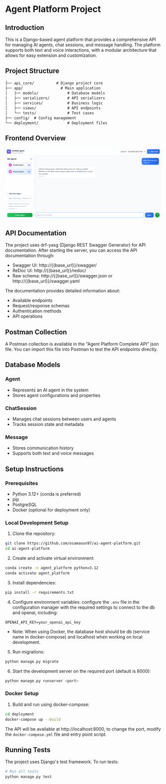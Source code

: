 # Agent Platform Project

## Introduction
This is a Django-based agent platform that provides a comprehensive API for managing AI agents, chat sessions, and message handling. The platform supports both text and voice interactions, with a modular architecture that allows for easy extension and customization.

## Project Structure
```
├── api_core/          # Django project core
├── app/                 # Main application
│   ├── models/             # Database models
│   ├── serializers/        # API serializers
│   ├── services/           # Business logic
│   ├── views/              # API endpoints
│   └── tests/              # Test cases
├── config/  # Config management
└── deployment/             # Deployment files
```

## Frontend Overview

![img.png](app/static/img.png)
## API Documentation
The project uses drf-yasg (Django REST Swagger Generator) for API documentation. After starting the server, you can access the API documentation through:

- Swagger UI: http://{{base_url}}/swagger/
- ReDoc UI: http://{{base_url}}/redoc/
- Raw schema: http://{{base_url}}/swagger.json or http://{{base_url}}/swagger.yaml

The documentation provides detailed information about:
- Available endpoints
- Request/response schemas
- Authentication methods
- API operations

## Postman Collection
A Postman collection is available in the "Agent Platform Complete API" json file. You can import this file into Postman to test the API endpoints directly.

## Database Models

### Agent
- Represents an AI agent in the system
- Stores agent configurations and properties

### ChatSession
- Manages chat sessions between users and agents
- Tracks session state and metadata

### Message
- Stores communication history
- Supports both text and voice messages

## Setup Instructions

### Prerequisites
- Python 3.12+ (conda is preferred)
- pip
- PostgreSQL
- Docker (optional for deployment only)

### Local Development Setup
1. Clone the repository:
```bash
git clone https://github.com/osamaoun97/ai-agent-platform.git
cd ai-agent-platform
```

2. Create and activate virtual environment:
```bash
conda create -n agent_platform python=3.12
conda activate agent_platform
```

3. Install dependencies:
```bash
pip install -r requirements.txt
```

4. Configure environment variables:
configure the `.env` file in the configuration manager with the required settings to connect to the db and openai, including:
```
OPENAI_API_KEY=your_openai_api_key
```
* Note: When using Docker, the database host should be db (service name in docker-compose) and localhost when working on local development.


5. Run migrations:
```bash
python manage.py migrate
```

6. Start the development server on the required port (default is 8000):
```bash
python manage.py runserver <port>
```

### Docker Setup
1. Build and run using docker-compose:
```bash
cd deployment
docker-compose up --build
```
The API will be available at http://localhost:8000, to change the port, modify the `docker-compose.yml` file and entry point script.

## Running Tests
The project uses Django's test framework. To run tests:

```bash
# Run all tests
python manage.py test
```